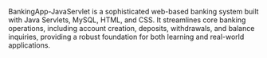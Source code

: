 BankingApp-JavaServlet is a sophisticated web-based banking system built with Java Servlets, MySQL, HTML, and CSS. It streamlines core banking operations, including account creation, deposits, withdrawals, and balance inquiries, providing a robust foundation for both learning and real-world applications.
